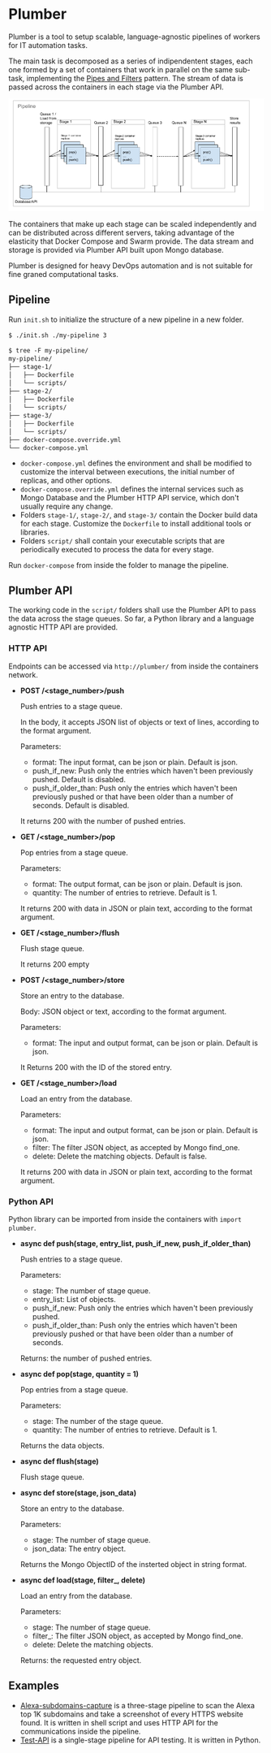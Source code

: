 Plumber
=======

Plumber is a tool to setup scalable, language-agnostic pipelines of workers for IT automation tasks.

The main task is decomposed as a series of indipendentent stages, each one formed by a set of containers that work in parallel on the same sub-task, implementing the [Pipes and Filters](https://docs.microsoft.com/en-us/azure/architecture/patterns/pipes-and-filters) pattern. The stream of data is passed across the containers in each stage via the Plumber API.

![Pipeline](resources/docs/pipeline.png "Pipeline")

The containers that make up each stage can be scaled independently and can be distributed across different servers, taking advantage of the elasticity that Docker Compose and Swarm provide. The data stream and storage is provided via Plumber API built upon Mongo database. 

Plumber is designed for heavy DevOps automation and is not suitable for fine graned computational tasks.

Pipeline
--------

Run `init.sh` to initialize the structure of a new pipeline in a new folder.

```
$ ./init.sh ./my-pipeline 3
```

```
$ tree -F my-pipeline/
my-pipeline/
├── stage-1/
│   ├── Dockerfile
│   └── scripts/
├── stage-2/
│   ├── Dockerfile
│   └── scripts/
├── stage-3/
│   ├── Dockerfile
│   └── scripts/
├── docker-compose.override.yml
└── docker-compose.yml
```

* `docker-compose.yml` defines the environment and shall be modified to customize the interval between executions, the initial number of replicas, and other options.
* `docker-compose.override.yml` defines the internal services such as Mongo Database and the Plumber HTTP API service, which don't usually require any change. 
* Folders `stage-1/`, `stage-2/`, and `stage-3/` contain the Docker build data for each stage. Customize the `Dockerfile` to install additional tools or libraries.
* Folders `script/` shall contain your executable scripts that are periodically executed to process the data for every stage. 

Run `docker-compose` from inside the folder to manage the pipeline.

Plumber API
-----------

The working code in the `script/` folders shall use the Plumber API to pass the data across the stage queues. So far, a Python library and a language agnostic HTTP API are provided.

### HTTP API

Endpoints can be accessed via `http://plumber/` from inside the containers network.

* **POST /<stage_number>/push**

    Push entries to a stage queue.
  
    In the body, it accepts JSON list of objects or text of lines, according to the format argument.
    
    Parameters:
     
    - format: The input format, can be json or plain. Default is json.
    - push_if_new: Push only the entries which haven't been previously pushed. Default is disabled.
    - push_if_older_than: Push only the entries which haven't been previously pushed or that have been older than a number of seconds. Default is disabled.

    It returns 200 with the number of pushed entries.
 

* **GET /<stage_number>/pop**
    
    Pop entries from a stage queue.

    Parameters:
    
    - format: The output format, can be json or plain. Default is json.
    - quantity: The number of entries to retrieve. Default is 1.

    It returns 200 with data in JSON or plain text, according to the format argument.


* **GET /<stage_number>/flush**

    Flush stage queue.

    It returns 200 empty


* **POST /<stage_number>/store**

    Store an entry to the database.

    Body: JSON object or text, according to the format argument.

    Parameters:
        
    - format: The input and output format, can be json or plain. Default is json.
    
    It Returns 200 with the ID of the stored entry.
 
* **GET /<stage_number>/load**

    Load an entry from the database.

    Parameters:
        
    - format: The input and output format, can be json or plain. Default is json.
    - filter: The filter JSON object, as accepted by Mongo find_one.
    - delete: Delete the matching objects. Default is false.
    
    It returns 200 with data in JSON or plain text, according to the format argument.
 
### Python API

Python library can be imported from inside the containers with `import plumber`.

* **async def push(stage, entry_list, push_if_new, push_if_older_than)**

    Push entries to a stage queue.

    Parameters:
        
    - stage: The number of stage queue.
    - entry_list: List of objects.
    - push_if_new: Push only the entries which haven't been previously pushed.
    - push_if_older_than: Push only the entries which haven't been previously pushed or that have been older than a number of seconds.
    
    Returns: the number of pushed entries.

* **async def pop(stage, quantity = 1)**

    Pop entries from a stage queue.

    Parameters:
        
    - stage: The number of the stage queue.
    - quantity: The number of entries to retrieve. Default is 1.
    
    Returns the data objects.

* **async def flush(stage)**

    Flush stage queue.


* **async def store(stage, json_data)**

    Store an entry to the database.

    Parameters:
        
    - stage: The number of stage queue.
    - json_data: The entry object.
    
    Returns the Mongo ObjectID of the insterted object in string format.

* **async def load(stage, filter_, delete)**

    Load an entry from the database.

    Parameters:
        
    - stage: The number of stage queue.
    - filter_: The filter JSON object, as accepted by Mongo find_one.
    - delete: Delete the matching objects.
    
    Returns: the requested entry object.

Examples
--------

* [Alexa-subdomains-capture](examples/alexa-subdomains-capture/) is a three-stage pipeline to scan the Alexa top 1K subdomains and take a screenshot of every HTTPS website found. It is written in shell script and uses HTTP API for the communications inside the pipeline.
* [Test-API](examples/test-api/) is a single-stage pipeline for API testing. It is written in Python.

